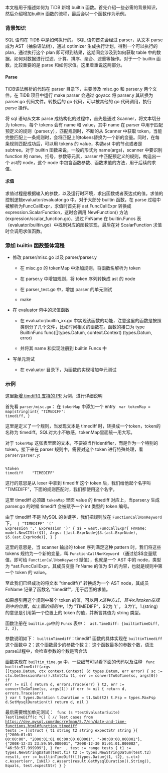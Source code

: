 本文档用于描述如何为 TiDB 新增 builtin 函数。首先介绍一些必需的背景知识，然后介绍增加builtin 函数的流程，最后会以一个函数作为示例。

### **背景知识**

SQL 语句在 TiDB 中是如何执行的。
SQL 语句首先会经过 parser，从文本 parse 成为 AST（抽象语法树），通过 optimizer 生成执行计划，得到一个可以执行的 plan，通过执行这个 plan 即可得到结果，这期间会涉及到如何获取 table 中的数据，如何对数据进行过滤、计算、排序、聚合、滤重等操作。对于一个 builtin 函数，比较重要的是 parse 和如何求值。这里着重说这两部分。

#### Parse

TiDB语法解析的代码在 parser 目录下，主要涉及 misc.go 和 parser.y 两个文件。在 TiDB 项目中运行 make parser 会通过 goyacc 将 parser.y 其转换为 parser.go 代码文件。转换后的 go 代码，可以被其他的 go 代码调用，执行 parse 操作。

 将 sql 语句从文本 parse 成结构化的过程中，首先是通过 Scanner，将文本切分为 tokens，每个 tokens 会有 name 和 value，其中 name 在 parser 中用于匹配预定义的规则（parser.y），匹配规则时，不断的从 Scanner 中获取 token，当能完整匹配上一条规则时，会将匹配上的tokens替换为一个新的变量。同时，在每条规则匹配成功后，可以用 tokens 的 value，构造ast 中的节点或者是 subtree。对于 builtin 函数来说，一般的形式为 name(args)，scanner 中要识别 function 的 name，括号，参数等元素，parser 中匹配预定义的规则，构造出一个 ast的 node，这个 node 中包含函数参数、函数求值的方法，用于后续的求值。

#### 求值

求值过程是根据输入的参数，以及运行时环境，求出函数或者表达式的值。求值的控制逻辑evaluator/evaluator.go 中。对于大部分 builtin 函数，在 parse 过程中被解析为FuncCallExpr，求值时首先将 ast.FuncCallExpr 转换成 expression.ScalarFunction，这时会调用 NewFunction() 方法(expression/scalar_function.go)，通过 FnName 在 builtin.Funcs 表（evaluator/builtin.go）中找到对应的函数实现，最后在对 ScalarFunction 求值时会调用求值函数。

### **添加 builtin 函数整体流程**

* 修改 parser/misc.go 以及 parser/parser.y

    * 在 misc.go 的 tokenMap 中添加规则，将函数名解析为 token

    * 在 parser.y 中增加规则，将 token 序列转换成 ast 的 node

    * 在 parser_test.go 中，增加 parser 的单元测试

    * make

* 在 evaluator 包中的求值函数

    * 在 evaluator/builtin_xx.go 中实现该函数的功能，注意这里的函数是按照类别分了几个文件，比如时间相关的函数在。函数的接口为 type BuiltinFunc func([]types.Datum, context.Context) (types.Datum, error)

    * 并将其 name 和实现注册到 builtin.Funcs 中

* 写单元测试

    * 在 evaluator 目录下，为函数的实现增加单元测试

### **示例**

这里[新增 timdiff() 支持的 PR](https://github.com/pingcap/tidb/pull/2249) 为例，进行详细说明

首先看 `parser/misc.go`：
在 `tokenMap` 中添加一个 entry
<code>
var tokenMap = map[string]int{
"TIMEDIFF":            timediff,
}
</code>

这里是定义了一个规则，当发现文本是 timediff 时，转换成一个token，token的名称为 timediff。SQL对大小不敏感，tokenMap里面统一用大写。

对于 `tokenMap` 这张表里面的文本，不要被当作identifier，而是作为一个特别的token。接下来在 parser 规则中，需要对这个 token 进行特殊处理，看 `parser/parser.y`:

<code>
%token	<ident>
timediff	"TIMEDIFF"
</code>

这行的意思是从 lexer 中拿到 timediff 这个 token 后，我们给他起个名字叫 "TIMEDIFF”，下面的规则匹配时，我们都使用这个名字。

这里 timediff 必须跟 `tokenMap` 里面 value 的 timediff 对应上，当parser.y 生成 parser.go 的时候 timediff 会被赋予一个 int 类型的 token 编号。

由于 timediff 不是 MySQL 的关键字，我们把规则放在 `FunctionCallNonKeyword` 下，
<code>
|	"TIMEDIFF" '(' Expression ',' Expression ')'
 	{
 		$$ = &ast.FuncCallExpr{
 			FnName: model.NewCIStr($1),
 			Args: []ast.ExprNode{$3.(ast.ExprNode), $5.(ast.ExprNode)},
		}
	}
</code>

这里的意思是，当 scanner 输出的 token 序列满足这种 pattern 时，我们将这些 tokens 规约为一个新的变量，叫 `FunctionCallNonKeyword` （通过给$$变量赋值，即可给 `FunctionCallNonKeyword` 赋值），也就是一个 AST 中的 node，类型为 *ast.FuncCallExpr。其成员变量 FnName 的值为 $1 的内容，也就是规则中第一个 token 的 value。

至此我们已经成功的将文本 "timediff()” 转换成为一个 AST node，其成员 FnName 记录了函数名 ”timediff”，用于后面的求值。

如果想引用这个规则中某个 token 的值，可以用 $x 这种方式，其中 x 为 token 在规则中的位置，如上面的规则中，$1为 "TIMEDIFF”，$2为 ’(’ ， $3 为 ’)’ 。$1.(string) 的意思是引用第一个位置上的 token 的值，并断言其值为 string 类型。

函数注册在 `builtin.go`中的 `Funcs` 表中：
<code>
ast.TimeDiff:         {builtinTimeDiff, 2, 2},
</code>

参数说明如下：
`builtinTimediff`：timediff 函数的具体实现在 `builtinTimediff` 这个函数中
2：这个函数最少的参数个数
2：这个函数最多的参数个数，语法parse过程中，会检查参数的个数是否合法

函数实现在 `builtin_time.go` 中，一些细节可以看下面的代码以及注释
<code>
func builtinTimeDiff(args []types.Datum, ctx context.Context) (d types.Datum, err error) {
	sc := ctx.GetSessionVars().StmtCtx
	t1, err := convertToGoTime(sc, args[0])
	if err != nil {
		return d, errors.Trace(err)
	}
	t2, err := convertToGoTime(sc, args[1])
	if err != nil {
		return d, errors.Trace(err)
	}
	var t types.Duration
	t.Duration = t1.Sub(t2)
	t.Fsp = types.MaxFsp
	d.SetMysqlDuration(t)
	return d, nil
}
</code>

最后需要增加单元测试：
<code>
func (s *testEvaluatorSuite) TestTimeDiff(c *C) {
	// Test cases from https://dev.mysql.com/doc/refman/5.7/en/date-and-time-functions.html#function_timediff
	tests := []struct {
		t1        string
		t2        string
		expectStr string
	}{
		{"2000:01:01 00:00:00", "2000:01:01 00:00:00.000001", "-00:00:00.000001"},
		{"2008-12-31 23:59:59.000001", "2008-12-30 01:01:01.000002", "46:58:57.999999"},
	}
	for _, test := range tests {
		t1 := types.NewStringDatum(test.t1)
		t2 := types.NewStringDatum(test.t2)
		result, err := builtinTimeDiff([]types.Datum{t1, t2}, s.ctx)
		c.Assert(err, IsNil)
		c.Assert(result.GetMysqlDuration().String(), Equals, test.expectStr)
	}
}
</code>
